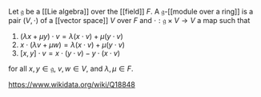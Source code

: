 Let $\mathfrak g$ be a [[Lie algebra]] over the [[field]] $F$. A $\mathfrak g$-[[module over a ring]] is a pair $(V,\cdot)$ of a [[vector space]] $V$ over $F$ and $\cdot:\mathfrak g \times V \to V$ a map such that
1. $(\lambda x + \mu y)\cdot v = \lambda (x\cdot v) + \mu(y\cdot v)$
2. $x\cdot (\lambda v + \mu w) = \lambda (x\cdot v) + \mu(y\cdot v)$
3. $[x,y]\cdot v = x\cdot (y\cdot v) - y\cdot (x\cdot v)$

for all $x,y \in \mathfrak g$, $v,w\in V$, and $\lambda,\mu \in F$. 

https://www.wikidata.org/wiki/Q18848